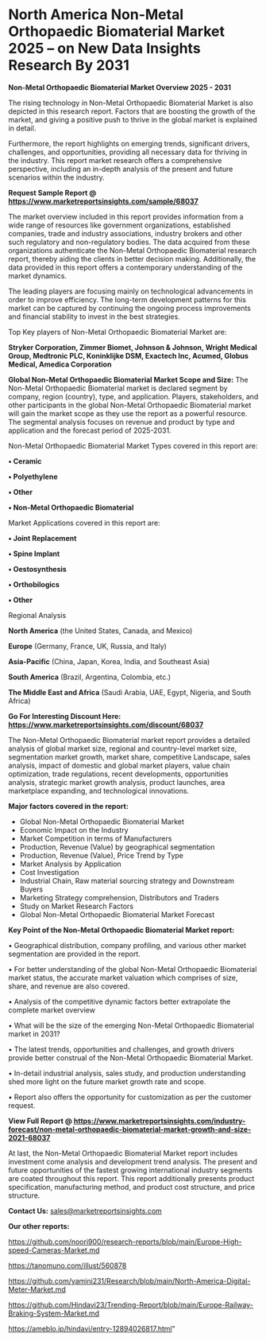 # North America Non-Metal Orthopaedic Biomaterial Market 2025 – on New Data Insights Research By 2031

<Strong> Non-Metal Orthopaedic Biomaterial Market Overview 2025 - 2031</strong>

The rising technology in Non-Metal Orthopaedic Biomaterial Market is also depicted in this research report. Factors that are boosting the growth of the market, and giving a positive push to thrive in the global market is explained in detail.

Furthermore, the report highlights on emerging trends, significant drivers, challenges, and opportunities, providing all necessary data for thriving in the industry. This report market research offers a comprehensive perspective, including an in-depth analysis of the present and future scenarios within the industry.

<strong>Request Sample Report @ <a href=https://www.marketreportsinsights.com/sample/68037>https://www.marketreportsinsights.com/sample/68037</a></strong>

The market overview included in this report provides information from a wide range of resources like government organizations, established companies, trade and industry associations, industry brokers and other such regulatory and non-regulatory bodies. The data acquired from these organizations authenticate the Non-Metal Orthopaedic Biomaterial research report, thereby aiding the clients in better decision making. Additionally, the data provided in this report offers a contemporary understanding of the market dynamics.

The leading players are focusing mainly on technological advancements in order to improve efficiency. The long-term development patterns for this market can be captured by continuing the ongoing process improvements and financial stability to invest in the best strategies.

Top Key players of Non-Metal Orthopaedic Biomaterial Market are:

<strong>Stryker Corporation, Zimmer Biomet, Johnson & Johnson, Wright Medical Group, Medtronic PLC, Koninklijke DSM, Exactech Inc, Acumed, Globus Medical, Amedica Corporation</strong>

<strong><b>Global Non-Metal Orthopaedic Biomaterial Market Scope and Size:</b></strong>
The Non-Metal Orthopaedic Biomaterial market is declared segment by company, region (country), type, and application. Players, stakeholders, and other participants in the global Non-Metal Orthopaedic Biomaterial market will gain the market scope as they use the report as a powerful resource. The segmental analysis focuses on revenue and product by type and application and the forecast period of 2025-2031.

Non-Metal Orthopaedic Biomaterial Market Types covered in this report are:

<strong>• Ceramic

• Polyethylene

• Other

• Non-Metal Orthopaedic Biomaterial</strong>

Market Applications covered in this report are:

<strong>• Joint Replacement

• Spine Implant

• Oestosynthesis

• Orthobilogics

• Other</strong> 

Regional Analysis

<strong>North America</strong> (the United States, Canada, and Mexico)

<strong>Europe</strong> (Germany, France, UK, Russia, and Italy)

<strong>Asia-Pacific</strong> (China, Japan, Korea, India, and Southeast Asia)

<strong>South America</strong> (Brazil, Argentina, Colombia, etc.)

<strong>The Middle East and Africa</strong> (Saudi Arabia, UAE, Egypt, Nigeria, and South Africa)

<strong>Go For Interesting Discount Here: <a href=https://www.marketreportsinsights.com/discount/68037>https://www.marketreportsinsights.com/discount/68037</a></strong>

The Non-Metal Orthopaedic Biomaterial market report provides a detailed analysis of global market size, regional and country-level market size, segmentation market growth, market share, competitive Landscape, sales analysis, impact of domestic and global market players, value chain optimization, trade regulations, recent developments, opportunities analysis, strategic market growth analysis, product launches, area marketplace expanding, and technological innovations.

<strong><b>Major factors covered in the report:</b></strong>
<ul>
  <li>Global Non-Metal Orthopaedic Biomaterial Market </li>
  <li>Economic Impact on the Industry</li>
  <li>Market Competition in terms of Manufacturers</li>
  <li>Production, Revenue (Value) by geographical segmentation</li>
  <li>Production, Revenue (Value), Price Trend by Type</li>
  <li>Market Analysis by Application</li>
  <li>Cost Investigation</li>
  <li>Industrial Chain, Raw material sourcing strategy and Downstream Buyers</li>
  <li>Marketing Strategy comprehension, Distributors and Traders</li>
  <li>Study on Market Research Factors</li>
  <li>Global Non-Metal Orthopaedic Biomaterial Market Forecast</li>
</ul>

<strong><b>Key Point of the Non-Metal Orthopaedic Biomaterial Market report:</b></strong>

• Geographical distribution, company profiling, and various other market segmentation are provided in the report.

• For better understanding of the global Non-Metal Orthopaedic Biomaterial market status, the accurate market valuation which comprises of size, share, and revenue are also covered.

• Analysis of the competitive dynamic factors better extrapolate the complete market overview

• What will be the size of the emerging Non-Metal Orthopaedic Biomaterial market in 2031?

• The latest trends, opportunities and challenges, and growth drivers provide better construal of the Non-Metal Orthopaedic Biomaterial Market.

• In-detail industrial analysis, sales study, and production understanding shed more light on the future market growth rate and scope.

• Report also offers the opportunity for customization as per the customer request.

<strong><b>View Full Report @ <a href=https://www.marketreportsinsights.com/industry-forecast/non-metal-orthopaedic-biomaterial-market-growth-and-size-2021-68037>https://www.marketreportsinsights.com/industry-forecast/non-metal-orthopaedic-biomaterial-market-growth-and-size-2021-68037</a></b></strong>


At last, the Non-Metal Orthopaedic Biomaterial Market report includes investment come analysis and development trend analysis. The present and future opportunities of the fastest growing international industry segments are coated throughout this report. This report additionally presents product specification, manufacturing method, and product cost structure, and price structure.

<strong>Contact Us:</strong>
sales@marketreportsinsights.com

<strong>Our other reports:</strong>

<a href=https://github.com/noori900/research-reports/blob/main/Europe-High-speed-Cameras-Market.md>https://github.com/noori900/research-reports/blob/main/Europe-High-speed-Cameras-Market.md</a>

<a href=https://tanomuno.com/illust/560878>https://tanomuno.com/illust/560878</a>

<a href=https://github.com/yamini231/Research/blob/main/North-America-Digital-Meter-Market.md>https://github.com/yamini231/Research/blob/main/North-America-Digital-Meter-Market.md</a>

<a href=https://github.com/Hindavi23/Trending-Report/blob/main/Europe-Railway-Braking-System-Market.md>https://github.com/Hindavi23/Trending-Report/blob/main/Europe-Railway-Braking-System-Market.md</a>

<a href=https://ameblo.jp/hindavi/entry-12894026817.html>https://ameblo.jp/hindavi/entry-12894026817.html</a>"
